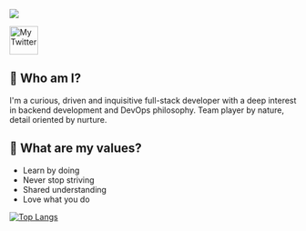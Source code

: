 ![](https://i.imgur.com/mK94KES.png)

<img src="https://unpkg.com/simple-icons@v3/icons/twitter.svg" alt="My Twitter" width="50" height="50">


## 👋 Who am I?

I'm a curious, driven and inquisitive full-stack developer with a deep interest in backend development and DevOps philosophy. Team player by nature, detail oriented by nurture. 

## 📢 What are my values?

* Learn by doing
* Never stop striving
* Shared understanding
* Love what you do

[![Top Langs](https://github-readme-stats.vercel.app/api/top-langs/?username=ElviraRP92)](https://github.com/ElviraRP92/github-readme-stats)